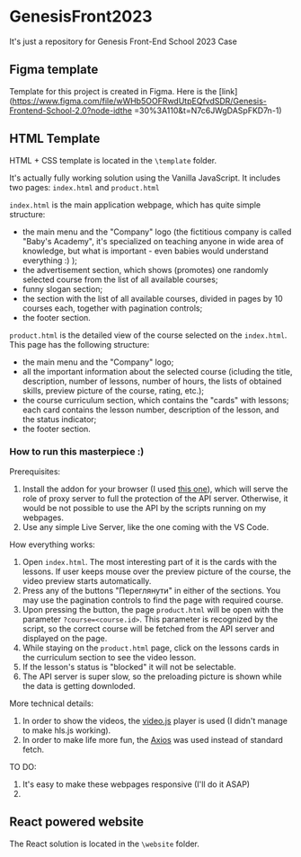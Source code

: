 # GenesisFront2023
It's just a repository for Genesis Front-End School 2023 Case

## Figma template
Template for this project is created in Figma.
Here is the [link](https://www.figma.com/file/wWHb5OOFRwdUtpEQfvdSDR/Genesis-Frontend-School-2.0?node-idthe =30%3A110&t=N7c6JWgDASpFKD7n-1)  

## HTML Template
HTML + CSS template is located in the `\template` folder.

It's actually fully working solution using the Vanilla JavaScript. It includes two pages: `index.html` and `product.html`

`index.html` is the main application webpage, which has quite simple structure: 
- the main menu and the "Company" logo (the fictitious company is called "Baby's Academy", it's specialized on teaching anyone in wide area of knowledge, but what is important - even babies would understand everything :) );
- the advertisement section, which shows (promotes) one randomly selected course from the list of all available courses;
- funny slogan section;
- the section with the list of all available courses, divided in pages by 10 courses each, together with pagination controls;
- the footer section.

`product.html` is the detailed view of the course selected on the `index.html`. This page has the following structure:
- the main menu and the "Company" logo;
- all the important information about the selected course (icluding the title, description, number of lessons, number of hours, the lists of obtained skills, preview picture of the course, rating, etc.);
- the course curriculum section, which contains the "cards" with lessons; each card contains the lesson number, description of the lesson, and the status indicator;
- the footer section.

### How to run this masterpiece :)
Prerequisites:
1) Install the addon for your browser (I used [this one](https://www.moesif.com/blog/technical/cors/Authoritative-Guide-to-CORS-Cross-Origin-Resource-Sharing-for-REST-APIs/)), which will serve the role of proxy server to full the protection of the API server. Otherwise, it would be not possible to use the API by the scripts running on my webpages.
2) Use any simple Live Server, like the one coming with the VS Code.

How everything works:
1) Open `index.html`. The most interesting part of it is the cards with the lessons. If user keeps mouse over the preview picture of the course, the video preview starts automatically.
2) Press any of the buttons "Переглянути" in either of the sections. You may use the pagination controls to find the page with required course.
3) Upon pressing the button, the page `product.html` will be open with the parameter `?course=<course.id>`. This parameter is recognized by the script, so the correct course will be fetched from the API server and displayed on the page.
4) While staying on the `product.html` page, click on the lessons cards in the curriculum section to see the video lesson.
5) If the lesson's status is "blocked" it will not be selectable.
6) The API server is super slow, so the preloading picture is shown while the data is getting downloded.

More technical details:
1) In order to show the videos, the [video.js](https://videojs.com/) player is used (I didn't manage to make hls.js working).
2) In order to make life more fun, the [Axios](https://axios-http.com/docs/intro) was used instead of standard fetch.

TO DO:
1) It's easy to make these webpages responsive (I'll do it ASAP)
2) 


## React powered website
The React solution is located in the `\website` folder.
